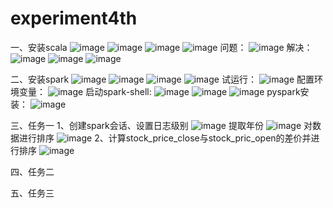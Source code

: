 # experiment4th

一、安装scala
![image](https://github.com/scs0413/experiment4th/blob/main/img/图片1.png)
![image](https://github.com/scs0413/experiment4th/blob/main/img/图片2.png)
![image](https://github.com/scs0413/experiment4th/blob/main/img/图片3.png)
![image](https://github.com/scs0413/experiment4th/blob/main/img/图片4.png)
问题：
![image](https://github.com/scs0413/experiment4th/blob/main/img/图片5.png)
解决：
![image](https://github.com/scs0413/experiment4th/blob/main/img/图片6.png)
![image](https://github.com/scs0413/experiment4th/blob/main/img/图片7.png)
![image](https://github.com/scs0413/experiment4th/blob/main/img/图片8.png)

二、安装spark
![image](https://github.com/scs0413/experiment4th/blob/main/img/图片9.png)
![image](https://github.com/scs0413/experiment4th/blob/main/img/图片10.png)
![image](https://github.com/scs0413/experiment4th/blob/main/img/图片11.png)
![image](https://github.com/scs0413/experiment4th/blob/main/img/图片12.png)
试运行：
![image](https://github.com/scs0413/experiment4th/blob/main/img/图片13.png)
配置环境变量：
![image](https://github.com/scs0413/experiment4th/blob/main/img/图片14.png)
启动spark-shell:
![image](https://github.com/scs0413/experiment4th/blob/main/img/图片15.png)
![image](https://github.com/scs0413/experiment4th/blob/main/img/图片16.png)
![image](https://github.com/scs0413/experiment4th/blob/main/img/图片17.png)
pyspark安装：
![image](https://github.com/scs0413/experiment4th/blob/main/img/图片18.png)

三、任务一
1、创建spark会话、设置日志级别
![image](https://github.com/scs0413/experiment4th/blob/main/img/111.pic.jpg)
提取年份
![image](https://github.com/scs0413/experiment4th/blob/main/img/112.pic.jpg)
对数据进行排序
![image](https://github.com/scs0413/experiment4th/blob/main/img/113.pic.jpg)
2、计算stock_price_close与stock_pric_open的差价并进行排序
![image](https://github.com/scs0413/experiment4th/blob/main/img/121.pic.jpg)

四、任务二

五、任务三
